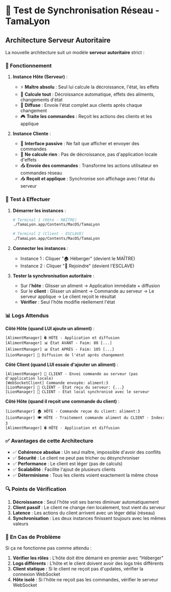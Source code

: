 # 🔄 Test de Synchronisation Réseau - TamaLyon

## Architecture Serveur Autoritaire

La nouvelle architecture suit un modèle **serveur autoritaire** strict :

### 🎯 Fonctionnement

1. **Instance Hôte (Serveur)** :
   - ⚡ **Maître absolu** : Seul lui calcule la décroissance, l'état, les effets
   - 🔄 **Calcule tout** : Décroissance automatique, effets des aliments, changements d'état
   - 📡 **Diffuse** : Envoie l'état complet aux clients après chaque changement
   - 🎮 **Traite les commandes** : Reçoit les actions des clients et les applique

2. **Instance Cliente** :
   - 📱 **Interface passive** : Ne fait que afficher et envoyer des commandes
   - 🚫 **Ne calcule rien** : Pas de décroissance, pas d'application locale d'effets
   - 📤 **Envoie des commandes** : Transforme les actions utilisateur en commandes réseau
   - 📥 **Reçoit et applique** : Synchronise son affichage avec l'état du serveur

### 🧪 Test à Effectuer

1. **Démarrer les instances** :
   ```bash
   # Terminal 1 (Hôte - MAÎTRE)
   ./TamaLyon.app/Contents/MacOS/TamaLyon
   
   # Terminal 2 (Client - ESCLAVE)
   ./TamaLyon.app/Contents/MacOS/TamaLyon
   ```

2. **Connecter les instances** :
   - Instance 1 : Cliquer "🏠 Héberger" (devient le MAÎTRE)
   - Instance 2 : Cliquer "🔗 Rejoindre" (devient l'ESCLAVE)

3. **Tester la synchronisation autoritaire** :
   - Sur l'**hôte** : Glisser un aliment → Application immédiate + diffusion
   - Sur le **client** : Glisser un aliment → Commande au serveur → Le serveur applique → Le client reçoit le résultat
   - **Vérifier** : Seul l'hôte modifie réellement l'état

### 📊 Logs Attendus

**Côté Hôte (quand LUI ajoute un aliment)** :
```
[AlimentManager] � HÔTE - Application et diffusion
[AlimentManager] 📊 État AVANT - Faim: 80 [...]
[AlimentManager] 📊 État APRÈS - Faim: 105 [...]
[LionManager] 📢 Diffusion de l'état après changement
```

**Côté Client (quand LUI essaie d'ajouter un aliment)** :
```
[AlimentManager] 📡 CLIENT - Envoi commande au serveur (pas d'application locale)
[WebSocketClient] Commande envoyée: aliment:3
[LionManager] 📱 CLIENT - État reçu du serveur: {...}
[LionManager] 🔄 CLIENT - État local synchronisé avec le serveur
```

**Côté Hôte (quand il reçoit une commande du client)** :
```
[LionManager] 🏠 HÔTE - Commande reçue du client: aliment:3
[LionManager] 🍽️ HÔTE - Traitement commande aliment du CLIENT - Index: 3
[AlimentManager] � HÔTE - Application et diffusion
```

### ✅ Avantages de cette Architecture

- ✅ **Cohérence absolue** : Un seul maître, impossible d'avoir des conflits
- ✅ **Sécurité** : Le client ne peut pas tricher ou désynchroniser
- ✅ **Performance** : Le client est léger (pas de calculs)
- ✅ **Scalabilité** : Facilite l'ajout de plusieurs clients
- ✅ **Déterminisme** : Tous les clients voient exactement la même chose

### 🔍 Points de Vérification

1. **Décroissance** : Seul l'hôte voit ses barres diminuer automatiquement
2. **Client passif** : Le client ne change rien localement, tout vient du serveur
3. **Latence** : Les actions du client arrivent avec un léger délai (réseau)
4. **Synchronisation** : Les deux instances finissent toujours avec les mêmes valeurs

### 🐛 En Cas de Problème

Si ça ne fonctionne pas comme attendu :

1. **Vérifier les rôles** : L'hôte doit être démarré en premier avec "Héberger"
2. **Logs différents** : L'hôte et le client doivent avoir des logs très différents
3. **Client statique** : Si le client ne reçoit pas d'updates, vérifier la connexion WebSocket
4. **Hôte isolé** : Si l'hôte ne reçoit pas les commandes, vérifier le serveur WebSocket
